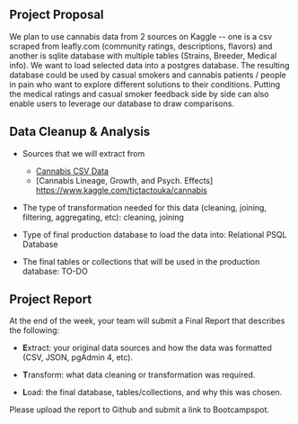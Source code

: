 ## Project Proposal
We plan to use cannabis data from 2 sources on Kaggle -- one is a csv scraped from leafly.com (community ratings, descriptions, flavors) and another is sqlite database with multiple tables (Strains, Breeder, Medical info). 
We want to load selected data into a postgres database.
The resulting database could be used by casual smokers and cannabis patients / people in pain who want to explore different solutions to their conditions. 
Putting the medical ratings and casual smoker feedback side by side can also enable users to leverage our database to draw comparisons.


## Data Cleanup & Analysis

* Sources that we will extract from
    * [Cannabis CSV Data](https://www.kaggle.com/kingburrito666/cannabis-strains/downloads/cannabis-strains.zip/9)
    * [Cannabis Lineage, Growth, and Psych. Effects] https://www.kaggle.com/tictactouka/cannabis

* The type of transformation needed for this data (cleaning, joining, filtering, aggregating, etc): cleaning, joining

* Type of final production database to load the data into: Relational PSQL Database

* The final tables or collections that will be used in the production database: TO-DO


## Project Report

At the end of the week, your team will submit a Final Report that describes the following:

* **E**xtract: your original data sources and how the data was formatted (CSV, JSON, pgAdmin 4, etc).

* **T**ransform: what data cleaning or transformation was required.

* **L**oad: the final database, tables/collections, and why this was chosen.

Please upload the report to Github and submit a link to Bootcampspot.
